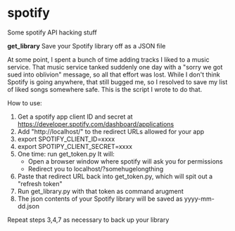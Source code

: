# spotify
Some spotify API hacking stuff


**get_library** Save your Spotify library off as a JSON file

At some point, I spent a bunch of time adding tracks I liked to a music service.  That music service tanked suddenly
one day with a "sorry we got sued into oblivion" message, so all that effort was lost.  While I don't think Spotify
is going anywhere, that still bugged me, so I resolved to save my list of liked songs somewhere safe.  This is the
script I wrote to do that.

How to use:

1. Get a spotify app client ID and secret at https://developer.spotify.com/dashboard/applications
2. Add "http://localhost/" to the redirect URLs allowed for your app
3. export SPOTIFY_CLIENT_ID=xxxx
4. export SPOTIPY_CLIENT_SECRET=xxxx
5. One time: run get_token.py
   It will:
   * Open a browser window where spotify will ask you for permissions
   * Redirect you to localhost/?somehugelongthing
6. Paste that redirect URL back into get_token.py, which will spit out a "refresh token"
7. Run get_library.py with that token as command arugment
8. The json contents of your Spotify library will be saved as yyyy-mm-dd.json

Repeat steps 3,4,7 as necessary to back up your library